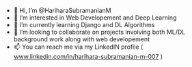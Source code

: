 - 👋 Hi, I’m @HariharaSubramanianM
- 👀 I’m interested in Web Developement and Deep Learning
- 🌱 I’m currently learning Django and DL Algorithms
- 💞️ I’m looking to collaborate on projects involving both ML/DL background work along with web developement
- 📫 You can reach me via my LinkedIN profile ( www.linkedin.com/in/harihara-subramanian-m-007 )

<!---
HariharaSubramanianM/HariharaSubramanianM is a ✨ special ✨ repository because its `README.md` (this file) appears on your GitHub profile.
You can click the Preview link to take a look at your changes.
--->

